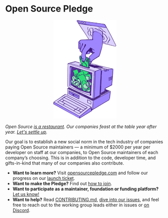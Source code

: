 <!--
© 2024 Chad Whitacre <chadwhitacre@sentry.io>
© 2024 Vlad-Stefan Harbuz <vlad@vladh.net>
SPDX-License-Identifier: CC-BY-SA-4.0
-->

# Open Source Pledge

<p align="center">
  <a href="https://opensourcepledge.com">
    <img src="public/images/piggybank.webp" alt="A hand puts bills into a computer monitor" width="200px">
  </a>
</p>

_Open Source [is a restaurant][restaurant]. Our companies feast at the table year
after year. [Let's settle up][osp]._

Our goal is to establish a new social norm in the tech industry of companies paying Open Source maintainers — a minimum
of $2000 per year per developer on staff at our companies, to Open Source maintainers of each company’s choosing. This
is in addition to the code, developer time, and gifts-in-kind that many of our companies also contribute.

* **Want to learn more?** Visit [opensourcepledge.com][osp] and follow our progress on our [launch
  ticket][launch-ticket].
* **Want to make the Pledge?** Find out [how to join][join].
* **Want to participate as a maintainer, foundation or funding platform?** [Let us know!][newissue]
* **Want to help?** Read [CONTRIBUTING.md](CONTRIBUTING.md), [dive into our issues][issues], and feel free to reach out
  to the working group leads either in issues or [on Discord][discord].

[contributors]: https://github.com/opensourcepledge/opensourcepledge.com/graphs/contributors
[discord]: https://discord.gg/svH5XzDsBd
[issues]: https://github.com/opensourcepledge/opensourcepledge.com/issues
[newissue]: https://github.com/opensourcepledge/opensourcepledge.com/issues/new
[join]: https://opensourcepledge.com/join/
[launch-ticket]: https://github.com/opensourcepledge/opensourcepledge.com/issues/4
[osp]: https://opensourcepledge.com
[restaurant]: https://openpath.chadwhitacre.com/2024/open-source-is-a-restaurant/
[sentry]: https://sentry.io/welcome/
